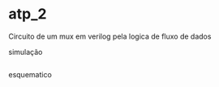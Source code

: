 # atp_2

Circuito de um mux em verilog pela logica de fluxo de dados

simulação

<img src="https://i.imgur.com/ePXUIog.png" alt= "">

esquematico

<img src="https://i.imgur.com/jeBmeUi.png" alt= "">

